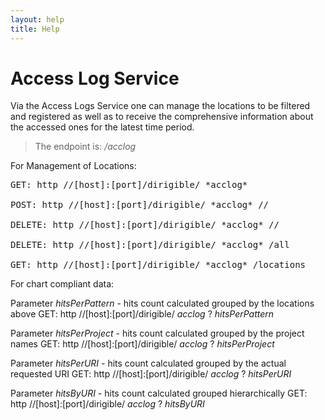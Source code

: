 ```yaml
---
layout: help
title: Help
---
```


Access Log Service
===

Via the Access Logs Service one can manage the locations to be filtered and registered as well as to receive the comprehensive information about the accessed ones for the latest time period.

> The endpoint is: */acclog*

For Management of Locations:

<pre>
GET: http //[host]:[port]/dirigible/ *acclog*
 
POST: http //[host]:[port]/dirigible/ *acclog* /<project_name>/<location>
 
DELETE: http //[host]:[port]/dirigible/ *acclog* /<project_name>/<location>
 
DELETE: http //[host]:[port]/dirigible/ *acclog* /all

GET: http //[host]:[port]/dirigible/ *acclog* /locations
</pre>

For chart compliant data:

Parameter *hitsPerPattern* - hits count calculated grouped by the locations above
GET: http //[host]:[port]/dirigible/ *acclog* ? *hitsPerPattern*

Parameter *hitsPerProject* - hits count calculated grouped by the project names
GET: http //[host]:[port]/dirigible/ *acclog* ? *hitsPerProject*

Parameter *hitsPerURI* - hits count calculated grouped by the actual requested URI
GET: http //[host]:[port]/dirigible/ *acclog* ? *hitsPerURI*

Parameter *hitsByURI* - hits count calculated grouped hierarchically
GET: http //[host]:[port]/dirigible/ *acclog* ? *hitsByURI*

